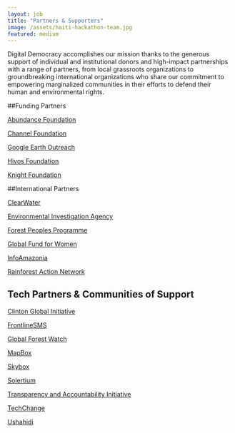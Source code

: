 ```yaml
---
layout: job
title: "Partners & Supporters"
image: /assets/haiti-hackathon-team.jpg
featured: medium
---
```

Digital Democracy accomplishes our mission thanks to the generous support of individual and institutional donors and high-impact partnerships with a range of partners, from local grassroots organizations to groundbreaking international organizations who share our commitment to empowering marginalized communities in their efforts to defend their human and environmental rights.

##Funding Partners

[Abundance Foundation](http://www.abundance.org/empowerment/dd/)

[Channel Foundation](http://www.channelfoundation.org/dd.html)

[Google Earth Outreach](http://www.google.com/earth/outreach/grants/developer/)

[Hivos Foundation](https://south-america.hivos.org/)

[Knight Foundation](http://www.knightfoundation.org/grants/20123670/)

##International Partners

[ClearWater](http://www.giveclearwater.org/)

[Environmental Investigation Agency](http://eia-global.org/)

[Forest Peoples Programme](http://www.forestpeoples.org/)

[Global Fund for Women](http://www.globalfundforwomen.org/)

[InfoAmazonia](http://infoamazonia.org/)

[Rainforest Action Network](http://www.ran.org/)

## Tech Partners & Communities of Support

[Clinton Global Initiative](https://www.clintonfoundation.org/clinton-global-initiative)

[FrontlineSMS](http://www.frontlinesms.com/)

[Global Forest Watch](http://www.globalforestwatch.org/)

[MapBox](https://www.mapbox.com/)

[Skybox](http://www.skyboximaging.com/)

[Solertium](http://www.solertium.com/)

[Transparency and Accountability Initiative](http://www.transparency-initiative.org/)

[TechChange](https://www.techchange.org/)

[Ushahidi](http://www.ushahidi.com/)
